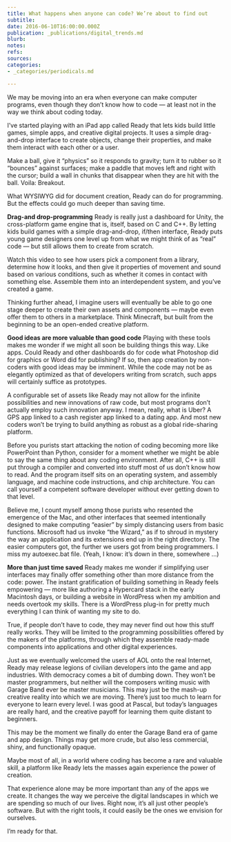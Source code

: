 ```yaml
---
title: What happens when anyone can code? We’re about to find out
subtitle: 
date: 2016-06-10T16:00:00.000Z
publication: _publications/digital_trends.md
blurb: 
notes: 
refs: 
sources: 
categories:
- _categories/periodicals.md

---
```

We may be moving into an era when everyone can make computer programs, even though they don’t know how to code — at least not in the way we think about coding today.

I’ve started playing with an iPad app called Ready that lets kids build little games, simple apps, and creative digital projects. It uses a simple drag-and-drop interface to create objects, change their properties, and make them interact with each other or a user.

Make a ball, give it “physics” so it responds to gravity; turn it to rubber so it “bounces” against surfaces; make a paddle that moves left and right with the cursor; build a wall in chunks that disappear when they are hit with the ball. Voila: Breakout.

What WYSIWYG did for document creation, Ready can do for programming. But the effects could go much deeper than saving time.

**Drag-and drop-programming**
Ready is really just a dashboard for Unity, the cross-platform game engine that is, itself, based on C and C++. By letting kids build games with a simple drag-and-drop, if/then interface, Ready puts young game designers one level up from what we might think of as “real” code — but still allows them to create from scratch.

Watch this video to see how users pick a component from a library, determine how it looks, and then give it properties of movement and sound based on various conditions, such as whether it comes in contact with something else. Assemble them into an interdependent system, and you’ve created a game.

Thinking further ahead, I imagine users will eventually be able to go one stage deeper to create their own assets and components — maybe even offer them to others in a marketplace. Think Minecraft, but built from the beginning to be an open-ended creative platform.

**Good ideas are more valuable than good code**
Playing with these tools makes me wonder if we might all soon be building things this way. Like apps. Could Ready and other dashboards do for code what Photoshop did for graphics or Word did for publishing? If so, then app creation by non-coders with good ideas may be imminent. While the code may not be as elegantly optimized as that of developers writing from scratch, such apps will certainly suffice as prototypes.

A configurable set of assets like Ready may not allow for the infinite possibilities and new innovations of raw code, but most programs don’t actually employ such innovation anyway. I mean, really, what is Uber? A GPS app linked to a cash register app linked to a dating app.  And most new coders won’t be trying to build anything as robust as a global ride-sharing platform.

Before you purists start attacking the notion of coding becoming more like PowerPoint than Python, consider for a moment whether we might be able to say the same thing about any coding environment. After all, C++ is still put through a compiler and converted into stuff most of us don’t know how to read. And the program itself sits on an operating system, and assembly language, and machine code instructions, and chip architecture. You can call yourself a competent software developer without ever getting down to that level.

Believe me, I count myself among those purists who resented the emergence of the Mac, and other interfaces that seemed intentionally designed to make computing “easier” by simply distancing users from basic functions. Microsoft had us invoke “the Wizard,” as if to shroud in mystery the way an application and its extensions end up in the right directory. The easier computers got, the further we users got from being programmers. I miss my autoexec.bat file. (Yeah, I know: it’s down in there, somewhere …)

**More than just time saved**
Ready makes me wonder if simplifying user interfaces may finally offer something other than more distance from the code: power. The instant gratification of building something in Ready feels empowering — more like authoring a Hypercard stack in the early Macintosh days, or building a website in WordPress when my ambition and needs overtook my skills. There is a WordPress plug-in for pretty much everything I can think of wanting my site to do.

True, if people don’t have to code, they may never find out how this stuff really works. They will be limited to the programming possibilities offered by the makers of the platforms, through which they assemble ready-made components into applications and other digital experiences.

Just as we eventually welcomed the users of AOL onto the real Internet, Ready may release legions of civilian developers into the game and app industries. With democracy comes a bit of dumbing down. They won’t be master programmers, but neither will the composers writing music with Garage Band ever be master musicians. This may just be the mash-up creative reality into which we are moving. There’s just too much to learn for everyone to learn every level. I was good at Pascal, but today’s languages are really hard, and the creative payoff for learning them quite distant to beginners.

This may be the moment we finally do enter the Garage Band era of game and app design. Things may get more crude, but also less commercial, shiny, and functionally opaque.

Maybe most of all, in a world where coding has become a rare and valuable skill, a platform like Ready lets the masses again experience the power of creation.

That experience alone may be more important than any of the apps we create. It changes the way we perceive the digital landscapes in which we are spending so much of our lives. Right now, it’s all just other people’s software. But with the right tools, it could easily be the ones we envision for ourselves.

I’m ready for that.